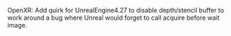 OpenXR: Add quirk for UnrealEngine4.27 to disable depth/stencil buffer to work
around a bug where Unreal would forget to call acquire before wait image.
